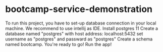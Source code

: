 # bootcamp-service-demonstration
To run this project, you have to set-up database connection in your local machine.
We recommend to use intellij as IDE.
Install postgres 11
Create a database named "postgres" with host address: localhost:5432
set username as "postgres" and passward as "postgres"
Create a schema named bootcamp.
You're ready to go!
Run the app!
